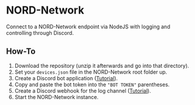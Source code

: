 # NORD-Network
Connect to a NORD-Network endpoint via NodeJS with logging and controlling through Discord.

## How-To
1. Download the repository (unzip it afterwards and go into that directory).
2. Set your `devices.json` file in the NORD-Network root folder up.
3. Create a Discord bot application ([Tutorial](https://lmddgtfy.net/?q=how%20to%20create%20a%20bot%20application%20on%20discord)).
4. Copy and paste the bot token into the `"BOT TOKEN"` parentheses.
5. Create a Discord webhook for the log channel ([Tutorial](https://lmddgtfy.net/?q=how%20to%20create%20a%20discord%20webhook)).
6. Start the NORD-Network instance.
